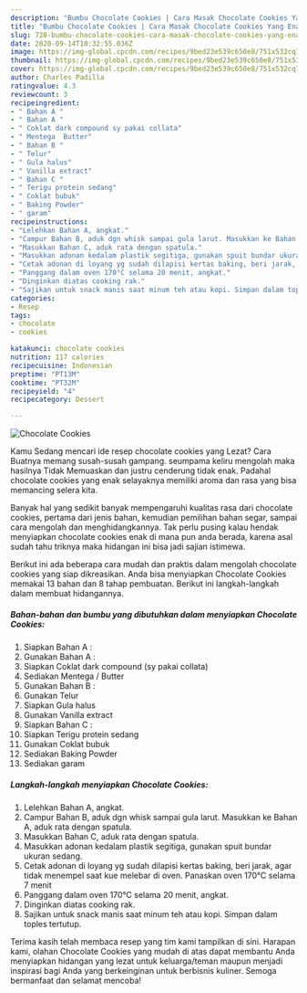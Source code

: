 ```yaml
---
description: "Bumbu Chocolate Cookies | Cara Masak Chocolate Cookies Yang Enak Banget"
title: "Bumbu Chocolate Cookies | Cara Masak Chocolate Cookies Yang Enak Banget"
slug: 728-bumbu-chocolate-cookies-cara-masak-chocolate-cookies-yang-enak-banget
date: 2020-09-14T10:32:55.036Z
image: https://img-global.cpcdn.com/recipes/9bed23e539c650e8/751x532cq70/chocolate-cookies-foto-resep-utama.jpg
thumbnail: https://img-global.cpcdn.com/recipes/9bed23e539c650e8/751x532cq70/chocolate-cookies-foto-resep-utama.jpg
cover: https://img-global.cpcdn.com/recipes/9bed23e539c650e8/751x532cq70/chocolate-cookies-foto-resep-utama.jpg
author: Charles Padilla
ratingvalue: 4.3
reviewcount: 3
recipeingredient:
- " Bahan A "
- " Bahan A "
- " Coklat dark compound sy pakai collata"
- " Mentega  Butter"
- " Bahan B "
- " Telur"
- " Gula halus"
- " Vanilla extract"
- " Bahan C "
- " Terigu protein sedang"
- " Coklat bubuk"
- " Baking Powder"
- " garam"
recipeinstructions:
- "Lelehkan Bahan A, angkat."
- "Campur Bahan B, aduk dgn whisk sampai gula larut. Masukkan ke Bahan A, aduk rata dengan spatula."
- "Masukkan Bahan C, aduk rata dengan spatula."
- "Masukkan adonan kedalam plastik segitiga, gunakan spuit bundar ukuran sedang."
- "Cetak adonan di loyang yg sudah dilapisi kertas baking, beri jarak, agar tidak menempel saat kue melebar di oven. Panaskan oven 170°C selama 7 menit"
- "Panggang dalam oven 170°C selama 20 menit, angkat."
- "Dinginkan diatas cooking rak."
- "Sajikan untuk snack manis saat minum teh atau kopi. Simpan dalam toples tertutup."
categories:
- Resep
tags:
- chocolate
- cookies

katakunci: chocolate cookies 
nutrition: 117 calories
recipecuisine: Indonesian
preptime: "PT13M"
cooktime: "PT32M"
recipeyield: "4"
recipecategory: Dessert

---
```



![Chocolate Cookies](https://img-global.cpcdn.com/recipes/9bed23e539c650e8/751x532cq70/chocolate-cookies-foto-resep-utama.jpg)

Kamu Sedang mencari ide resep chocolate cookies yang Lezat? Cara Buatnya memang susah-susah gampang. seumpama keliru mengolah maka hasilnya Tidak Memuaskan dan justru cenderung tidak enak. Padahal chocolate cookies yang enak selayaknya memiliki aroma dan rasa yang bisa memancing selera kita.

Banyak hal yang sedikit banyak mempengaruhi kualitas rasa dari chocolate cookies, pertama dari jenis bahan, kemudian pemilihan bahan segar, sampai cara mengolah dan menghidangkannya. Tak perlu pusing kalau hendak menyiapkan chocolate cookies enak di mana pun anda berada, karena asal sudah tahu triknya maka hidangan ini bisa jadi sajian istimewa.




Berikut ini ada beberapa cara mudah dan praktis dalam mengolah chocolate cookies yang siap dikreasikan. Anda bisa menyiapkan Chocolate Cookies memakai 13 bahan dan 8 tahap pembuatan. Berikut ini langkah-langkah dalam membuat hidangannya.

<!--inarticleads1-->

##### Bahan-bahan dan bumbu yang dibutuhkan dalam menyiapkan Chocolate Cookies:

1. Siapkan  Bahan A :
1. Gunakan  Bahan A :
1. Siapkan  Coklat dark compound (sy pakai collata)
1. Sediakan  Mentega / Butter
1. Gunakan  Bahan B :
1. Gunakan  Telur
1. Siapkan  Gula halus
1. Gunakan  Vanilla extract
1. Siapkan  Bahan C :
1. Siapkan  Terigu protein sedang
1. Gunakan  Coklat bubuk
1. Sediakan  Baking Powder
1. Sediakan  garam




<!--inarticleads2-->

##### Langkah-langkah menyiapkan Chocolate Cookies:

1. Lelehkan Bahan A, angkat.
1. Campur Bahan B, aduk dgn whisk sampai gula larut. Masukkan ke Bahan A, aduk rata dengan spatula.
1. Masukkan Bahan C, aduk rata dengan spatula.
1. Masukkan adonan kedalam plastik segitiga, gunakan spuit bundar ukuran sedang.
1. Cetak adonan di loyang yg sudah dilapisi kertas baking, beri jarak, agar tidak menempel saat kue melebar di oven. Panaskan oven 170°C selama 7 menit
1. Panggang dalam oven 170°C selama 20 menit, angkat.
1. Dinginkan diatas cooking rak.
1. Sajikan untuk snack manis saat minum teh atau kopi. Simpan dalam toples tertutup.




Terima kasih telah membaca resep yang tim kami tampilkan di sini. Harapan kami, olahan Chocolate Cookies yang mudah di atas dapat membantu Anda menyiapkan hidangan yang lezat untuk keluarga/teman maupun menjadi inspirasi bagi Anda yang berkeinginan untuk berbisnis kuliner. Semoga bermanfaat dan selamat mencoba!

